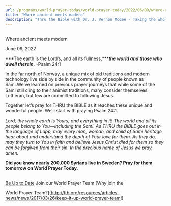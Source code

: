 ```yaml
---
url: /programs/world-prayer-today/world-prayer-today/2022/06/09/where-ancient-meets-modern
title: "Where ancient meets modern"
description: "Thru the Bible with Dr. J. Vernon McGee - Taking the whole Word to the whole world"
---
```







## 
 Where ancient meets modern


June 09, 2022




***The earth is the Lord’s, and all its fullness,******the world and those who dwell therein.*** -Psalm 24:1

In the far north of Norway, a unique mix of old traditions and modern technology live side by side in the community of people known as Sami.We’ve learned on previous prayer journeys that while some of the Sami still cling to their animist traditions, many consider themselves Lutheran, but few are committed to following Jesus.

Together let’s pray for THRU the BIBLE as it reaches these unique and wonderful people. We’ll start with praying Psalm 24:1.

*Lord, the whole earth is Yours, and everything in it! The world and all its people belong to You—including the Sami.* *As THRU the BIBLE goes out in the language of Lapp, *may every man, woman, and child of Sami heritage hear about and understand the depth of Your love for them.* As they do, may they turn to You in faith and believe Jesus Christ died for them so they can be forgiven from their sin. In the precious name of Jesus we pray, amen.* 

**Did you know nearly 200,000 Syrians live in Sweden? Pray for them tomorrow on World Prayer Today.**







## 




[Be Up to Date](http://feeds.feedburner.com/WorldPrayerToday "World Prayer Today RSS Feed")
Join our World Prayer Team
[Why join the  

World Prayer Team?](http://ttb.org/resources/articles-news/news/2017/03/26/keep-it-up-world-prayer-team!)




